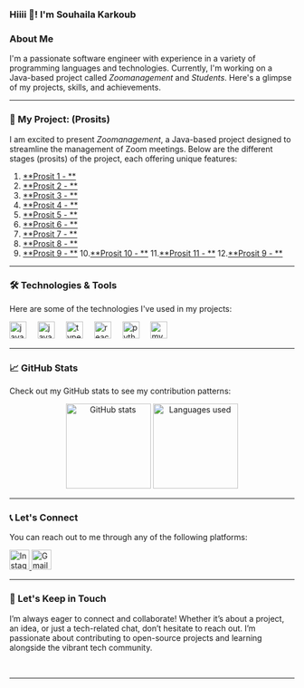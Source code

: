 <h3 align="left">Hiiii 👋! I'm Souhaila Karkoub</h3>

### About Me
I'm a passionate software engineer with experience in a variety of programming languages and technologies. Currently, I'm working on a Java-based project called *Zoomanagement* and *Students*. Here's a glimpse of my projects, skills, and achievements.

---

### 🚀 My Project: (Prosits)

I am excited to present *Zoomanagement*, a Java-based project designed to streamline the management of Zoom meetings. Below are the different stages (prosits) of the project, each offering unique features:

1. [**Prosit 1 - **](https://github.com/Souhaila4/java-retard/tree/prosit-1)  
2. [**Prosit 2 - **](https://github.com/Souhaila4/java-retard/tree/prosit2)  
3. [**Prosit 3 - **](https://github.com/Souhaila4/java-retard/tree/prosit-3)  
4. [**Prosit 4 - **](https://github.com/Souhaila4/java-retard/tree/prosit-4)  
5. [**Prosit 5 - **](https://github.com/Souhaila4/java-retard/tree/prosit-5)  
6. [**Prosit 6 - **](https://github.com/Souhaila4/java-retard/tree/prosit-6)  
7. [**Prosit 7 - **](https://github.com/Souhaila4/java-retard/tree/prosit-7)  
8. [**Prosit 8 - **](https://github.com/Souhaila4/java-retard/tree/prosit-8)  
9. [**Prosit 9 - **](https://github.com/Souhaila4/java-retard/tree/prosit-10)
10.[**Prosit 10 - **](https://github.com/Souhaila4/java-retard/tree/prosit-11)
11.[**Prosit 11 - **](https://github.com/Souhaila4/java-retard/tree/prosit-12)
12.[**Prosit 9 - **](https://github.com/Souhaila4/java-retard/tree/prosit-13)

---

### 🛠️ Technologies & Tools

Here are some of the technologies I've used in my projects:

<div align="left">
  <img src="https://cdn.jsdelivr.net/gh/devicons/devicon/icons/java/java-original.svg" height="30" alt="java logo" />
  <img width="12" />
  <img src="https://cdn.jsdelivr.net/gh/devicons/devicon/icons/javascript/javascript-original.svg" height="30" alt="javascript logo" />
  <img width="12" />
  <img src="https://cdn.jsdelivr.net/gh/devicons/devicon/icons/typescript/typescript-original.svg" height="30" alt="typescript logo" />
  <img width="12" />
  <img src="https://cdn.jsdelivr.net/gh/devicons/devicon/icons/react/react-original.svg" height="30" alt="react logo" />
  <img width="12" />
  <img src="https://cdn.jsdelivr.net/gh/devicons/devicon/icons/python/python-original.svg" height="30" alt="python logo" />
  <img width="12" />
  <img src="https://cdn.jsdelivr.net/gh/devicons/devicon/icons/mysql/mysql-original.svg" height="30" alt="mysql logo" />
</div>

---

### 📈 GitHub Stats

Check out my GitHub stats to see my contribution patterns:

<div align="center">
  <img src="https://github-readme-stats.vercel.app/api?username=Souhaila4&hide_title=false&hide_rank=false&show_icons=true&include_all_commits=true&count_private=true&disable_animations=false&theme=dracula&locale=en&hide_border=false" height="150" alt="GitHub stats" />
  <img src="https://github-readme-stats.vercel.app/api/top-langs?username=Souhaila4&locale=en&hide_title=false&layout=compact&card_width=320&langs_count=5&theme=dracula&hide_border=false" height="150" alt="Languages used" />
</div>

---

### 📞 Let's Connect

You can reach out to me through any of the following platforms:

<div align="left">
  <a href="https://www.instagram.com/_souhailakarkoub_/" target="_blank">
    <img src="https://img.shields.io/static/v1?message=Instagram&logo=instagram&label=&color=E4405F&logoColor=white&style=for-the-badge" height="35" alt="Instagram" />
  </a>
  <a href="mailto:your.souhaila.karkoub@esprit.tn" target="_blank">
    <img src="https://img.shields.io/static/v1?message=Gmail&logo=gmail&label=&color=D14836&logoColor=white&style=for-the-badge" height="35" alt="Gmail" />
  </a>
</div>

---



### 📅 Let's Keep in Touch

I’m always eager to connect and collaborate! Whether it’s about a project, an idea, or just a tech-related chat, don’t hesitate to reach out. I’m passionate about contributing to open-source projects and learning alongside the vibrant tech community.

<br clear="both">


---
